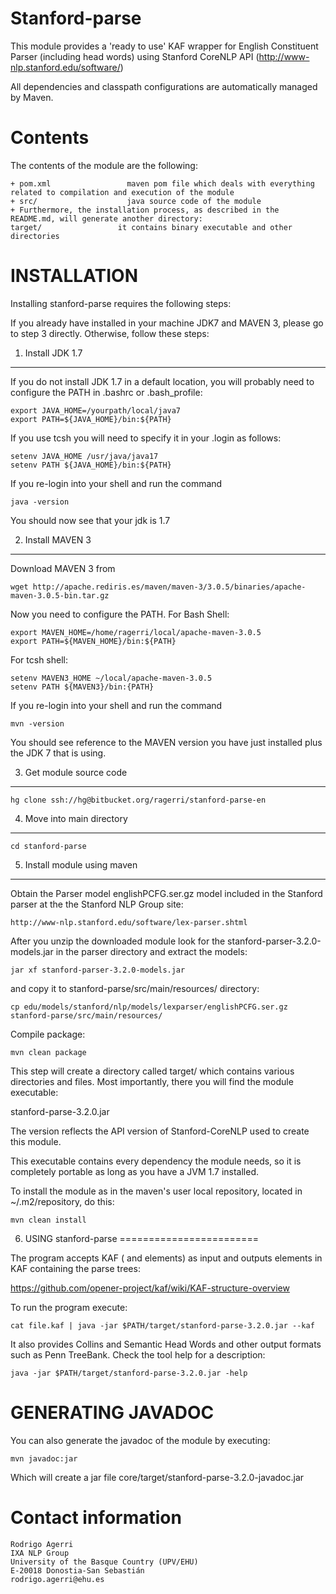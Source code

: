 Stanford-parse
===============

This module provides a 'ready to use' KAF wrapper for English Constituent Parser (including head words) 
using Stanford CoreNLP API (http://www-nlp.stanford.edu/software/)

All dependencies and classpath configurations are automatically managed by Maven.

Contents
========

The contents of the module are the following:

    + pom.xml                 maven pom file which deals with everything related to compilation and execution of the module
    + src/                    java source code of the module
    + Furthermore, the installation process, as described in the README.md, will generate another directory:
    target/                 it contains binary executable and other directories


INSTALLATION
============

Installing stanford-parse requires the following steps:

If you already have installed in your machine JDK7 and MAVEN 3, please go to step 3
directly. Otherwise, follow these steps:

1. Install JDK 1.7
-------------------

If you do not install JDK 1.7 in a default location, you will probably need to configure the PATH in .bashrc or .bash_profile:

````shell
export JAVA_HOME=/yourpath/local/java7
export PATH=${JAVA_HOME}/bin:${PATH}
````

If you use tcsh you will need to specify it in your .login as follows:

````shell
setenv JAVA_HOME /usr/java/java17
setenv PATH ${JAVA_HOME}/bin:${PATH}
````

If you re-login into your shell and run the command

````shell
java -version
````

You should now see that your jdk is 1.7

2. Install MAVEN 3
------------------

Download MAVEN 3 from

````shell
wget http://apache.rediris.es/maven/maven-3/3.0.5/binaries/apache-maven-3.0.5-bin.tar.gz
````

Now you need to configure the PATH. For Bash Shell:

````shell
export MAVEN_HOME=/home/ragerri/local/apache-maven-3.0.5
export PATH=${MAVEN_HOME}/bin:${PATH}
````

For tcsh shell:

````shell
setenv MAVEN3_HOME ~/local/apache-maven-3.0.5
setenv PATH ${MAVEN3}/bin:{PATH}
````

If you re-login into your shell and run the command

````shell
mvn -version
````

You should see reference to the MAVEN version you have just installed plus the JDK 7 that is using.

3. Get module source code
--------------------------

````shell
hg clone ssh://hg@bitbucket.org/ragerri/stanford-parse-en
````

4. Move into main directory
---------------------------

````shell
cd stanford-parse
````

5. Install module using maven
-----------------------------

Obtain the Parser model englishPCFG.ser.gz model included in the Stanford parser at the the Stanford NLP Group site:


````shell
http://www-nlp.stanford.edu/software/lex-parser.shtml
````

After you unzip the downloaded module look for the stanford-parser-3.2.0-models.jar in the parser directory and
extract the models:

````shell
jar xf stanford-parser-3.2.0-models.jar
````
and copy it to stanford-parse/src/main/resources/ directory:

````shell
cp edu/models/stanford/nlp/models/lexparser/englishPCFG.ser.gz stanford-parse/src/main/resources/
````

Compile package:

````shell
mvn clean package
````

This step will create a directory called target/ which contains various directories and files.
Most importantly, there you will find the module executable:

stanford-parse-3.2.0.jar

The version reflects the API version of Stanford-CoreNLP used to create this module.

This executable contains every dependency the module needs, so it is completely portable as long
as you have a JVM 1.7 installed.

To install the module as in the maven's user local repository, located in ~/.m2/repository, do this:

````shell
mvn clean install
````

6. USING stanford-parse
========================

The program accepts KAF (<text> and <terms> elements) as input and outputs <constituents> elements in KAF containing the parse trees:

https://github.com/opener-project/kaf/wiki/KAF-structure-overview

To run the program execute:

````shell
cat file.kaf | java -jar $PATH/target/stanford-parse-3.2.0.jar --kaf
````

It also provides Collins and Semantic Head Words and other output formats such as Penn TreeBank. Check the tool help for a description:

````shell
java -jar $PATH/target/stanford-parse-3.2.0.jar -help
````


GENERATING JAVADOC
==================

You can also generate the javadoc of the module by executing:

````shell
mvn javadoc:jar
````

Which will create a jar file core/target/stanford-parse-3.2.0-javadoc.jar


Contact information
===================

````shell
Rodrigo Agerri
IXA NLP Group
University of the Basque Country (UPV/EHU)
E-20018 Donostia-San Sebastián
rodrigo.agerri@ehu.es
````

